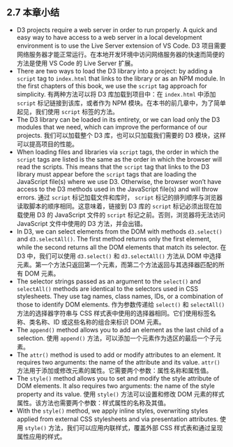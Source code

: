 ## 2.7 本章小结

- D3 projects require a web server in order to run properly. A quick and easy way to have access to a web server in a local development environment is to use the Live Server extension of VS Code.
  D3 项目需要网络服务器才能正常运行。在本地开发环境中访问网络服务器的快速而简便的方法是使用 VS Code 的 Live Server 扩展。
- There are two ways to load the D3 library into a project: by adding a `script` tag to `index.html` that links to the library or as an NPM module. In the first chapters of this book, we use the `script` tag approach for simplicity.
  有两种方法可以将 D3 库加载到项目中：在 `index.html` 中添加 `script` 标记链接到该库，或者作为 NPM 模块。在本书的前几章中，为了简单起见，我们使用 `script` 标签的方法。
- The D3 library can be loaded in its entirety, or we can load only the D3 modules that we need, which can improve the performance of our projects.
  我们可以加载整个 D3 库，也可以只加载我们需要的 D3 模块，这样可以提高项目的性能。
- When loading files and libraries via `script` tags, the order in which the `script` tags are listed is the same as the order in which the browser will read the scripts. This means that the `script` tag that links to the D3 library must appear before the `script` tags that are loading the JavaScript file(s) where we use D3. Otherwise, the browser won’t have access to the D3 methods used in the JavaScript file(s) and will throw errors.
  通过 `script` 标记加载文件和库时， `script` 标记的排列顺序与浏览器读取脚本的顺序相同。这意味着，链接到 D3 库的 `script` 标记必须出现在加载使用 D3 的 JavaScript 文件的 `script` 标记之前。否则，浏览器将无法访问 JavaScript 文件中使用的 D3 方法，并会出错。
- In D3, we can select elements from the DOM with methods `d3.select()` and `d3.selectAll()`. The first method returns only the first element, while the second returns all the DOM elements that match its selector.
  在 D3 中，我们可以使用 `d3.select()` 和 `d3.selectAll()` 方法从 DOM 中选择元素。第一个方法只返回第一个元素，而第二个方法返回与其选择器匹配的所有 DOM 元素。
- The selector strings passed as an argument to the `select()` and `selectAll()` methods are identical to the selectors used in CSS stylesheets. They use tag names, class names, IDs, or a combination of those to identify DOM elements.
  作为参数传递给 `select()` 和 `selectAll()` 方法的选择器字符串与 CSS 样式表中使用的选择器相同。它们使用标签名称、类名称、ID 或这些名称的组合来标识 DOM 元素。
- The `append()` method allows you to add an element as the last child of a selection.
  使用 `append()` 方法，可以添加一个元素作为选区的最后一个子元素。
- The `attr()` method is used to add or modify attributes to an element. It requires two arguments: the name of the attribute and its value.
  `attr()` 方法用于添加或修改元素的属性。它需要两个参数：属性名称和属性值。
- The `style()` method allows you to set and modify the style attribute of DOM elements. It also requires two arguments: the name of the style property and its value.
  使用 `style()` 方法可以设置和修改 DOM 元素的样式属性。该方法也需要两个参数：样式属性的名称及其值。
- With the `style()` method, we apply inline styles, overwriting styles applied from external CSS stylesheets and via presentation attributes.
  使用 `style()` 方法，我们可以应用内联样式，覆盖外部 CSS 样式表和通过呈现属性应用的样式。
